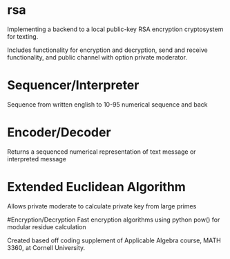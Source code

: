 # rsa

Implementing a backend to a local public-key RSA encryption cryptosystem for texting. 

Includes functionality for encryption and decryption, send and receive functionality, and public channel with option private moderator.  

# Sequencer/Interpreter 
Sequence from written english to 10-95 numerical sequence and back

# Encoder/Decoder
Returns a sequenced numerical representation of text message or interpreted message

# Extended Euclidean Algorithm
Allows private moderate to calculate private key from large primes 

#Encryption/Decryption
Fast encryption algorithms using python pow() for modular residue calculation 


Created based off coding supplement of Applicable Algebra course, MATH 3360, at Cornell University. 